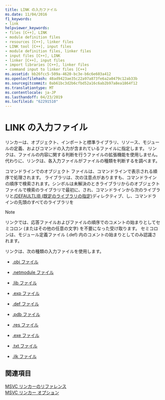 ```yaml
---
title: LINK の入力ファイル
ms.date: 11/04/2016
f1_keywords:
- link
helpviewer_keywords:
- files [C++], LINK
- module definition files
- resources [C++], linker files
- LINK tool [C++], input files
- module definition files, linker files
- input files [C++], LINK
- linker [C++], input files
- import libraries [C++], linker files
- command input to linker files [C++]
ms.assetid: bb26fcc5-509a-4620-bc3e-b6c6e603a412
ms.openlocfilehash: 48ad9423ae35c22a97a873fe6a2a0479c12ab33b
ms.sourcegitcommit: 0ab61bc3d2b6cfbd52a16c6ab2b97a8ea1864f12
ms.translationtype: MT
ms.contentlocale: ja-JP
ms.lasthandoff: 04/23/2019
ms.locfileid: "62291510"
---
```

# <a name="link-input-files"></a>LINK の入力ファイル

リンカーは、オブジェクト、インポートと標準ライブラリ、リソース、モジュールの定義、およびコマンドの入力が含まれているファイルに指定します。 リンクは、ファイルの内容に関する判断を行うファイルの拡張機能を使用しません。 代わりに、リンクは、各入力ファイルがファイルの種類を判断するを調べます。

コマンドラインでのオブジェクト ファイルは、コマンドラインで表示される順序で処理されます。 ライブラリは、次の注意点がありますも、コマンドラインの順序で検索されます。シンボルは未解決のときライブラリからのオブジェクト ファイルで検索のライブラリで最初に、され、コマンドラインから次のライブラリと[/DEFAULTLIB (既定のライブラリの指定)](defaultlib-specify-default-library.md)ディレクティブ、し、コマンドラインの先頭のすべてのライブラリを

> [!NOTE]
>  リンクでは、応答ファイルおよびファイルの順序でのコメントの始まりとしてセミコロン (またはその他の任意の文字) を不要になった受け取ります。 セミコロンは、モジュール定義ファイル (.def) 内のコメントの始まりとしてのみ認識されます。

リンクは、次の種類の入力ファイルを使用します。

- [.obj ファイル](dot-obj-files-as-linker-input.md)

- [.netmodule ファイル](netmodule-files-as-linker-input.md)

- [.lib ファイル](dot-lib-files-as-linker-input.md)

- [.exp ファイル](dot-exp-files-as-linker-input.md)

- [.def ファイル](dot-def-files-as-linker-input.md)

- [.pdb ファイル](dot-pdb-files-as-linker-input.md)

- [.res ファイル](dot-res-files-as-linker-input.md)

- [.exe ファイル](dot-exe-files-as-linker-input.md)

- [.txt ファイル](dot-txt-files-as-linker-input.md)

- [.ilk ファイル](dot-ilk-files-as-linker-input.md)

## <a name="see-also"></a>関連項目

[MSVC リンカーのリファレンス](linking.md)<br/>
[MSVC リンカー オプション](linker-options.md)
